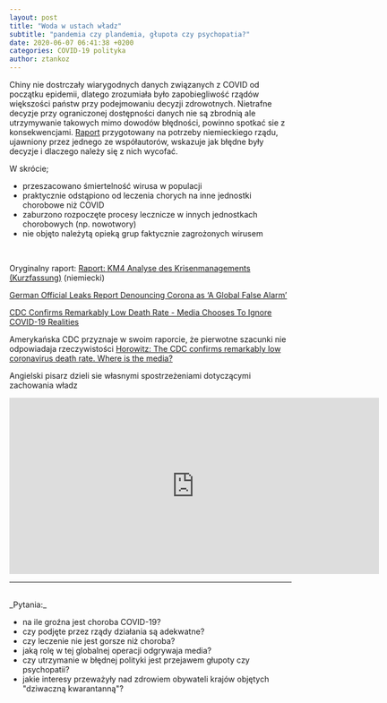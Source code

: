 ```yaml
---
layout: post
title: "Woda w ustach władz"
subtitle: "pandemia czy plandemia, głupota czy psychopatia?"
date: 2020-06-07 06:41:38 +0200
categories: COVID-19 polityka
author: ztankoz
---
```


Chiny nie dostrczały wiarygodnych danych związanych z COVID od początku epidemii, dlatego zrozumiała było zapobiegliwość rządów większości państw przy podejmowaniu decyzji zdrowotnych. Nietrafne decyzje przy ograniczonej dostępności danych nie są zbrodnią ale utrzymywanie takowych mimo dowodów błędności, powinno spotkać sie z konsekwencjami.
[Raport](https://ipfs.io/ipfs/QmUi5JPBpj9bXvSc1hjfN2FNXX83ZQBr31hbee1J7fU73w) przygotowany na potrzeby niemieckiego rządu, ujawniony przez jednego ze współautorów, wskazuje jak błędne były decyzje i dlaczego należy się z nich wycofać.

W skrócie;

- przeszacowano śmiertelność wirusa w populacji
- praktycznie odstąpiono od leczenia chorych na inne jednostki chorobowe niż COVID
- zaburzono rozpoczęte procesy lecznicze w innych jednostkach chorobowych (np. nowotwory)
- nie objęto należytą opieką grup faktycznie zagrożonych wirusem

<br>

Oryginalny raport: [Raport: KM4 Analyse des Krisenmanagements (Kurzfassung)](https://ipfs.io/ipfs/QmUi5JPBpj9bXvSc1hjfN2FNXX83ZQBr31hbee1J7fU73w) (niemiecki)

[German Official Leaks Report Denouncing Corona as ‘A Global False Alarm’](https://www.strategic-culture.org/news/2020/05/29/german-official-leaks-report-denouncing-corona-as-global-false-alarm/)

[CDC Confirms Remarkably Low Death Rate - Media Chooses To Ignore COVID-19 Realities](https://www.zerohedge.com/health/cdc-confirms-remarkably-low-death-rate-media-chooses-ignore-covid-19-realities?utm_campaign=&utm_content=ZeroHedge%3A+The+Durden+Dispatch&utm_medium=email&utm_source=zh_newsletter)

Amerykańska CDC przyznaje w swoim raporcie, że pierwotne szacunki nie odpowiadaja rzeczywistości [Horowitz: The CDC confirms remarkably low coronavirus death rate. Where is the media?](https://www.conservativereview.com/news/horowitz-cdc-confirms-remarkably-low-coronavirus-death-rate-media/)

Angielski pisarz dzieli sie własnymi spostrzeżeniami dotyczącymi zachowania władz

<iframe width="660" height="315" src="https://www.youtube-nocookie.com/embed/kvlhVD5TunY" frameborder="0" allow="accelerometer; autoplay; encrypted-media; gyroscope; picture-in-picture" allowfullscreen></iframe>

<br>
<hr>
<br>
_Pytania:_

- na ile groźna jest choroba COVID-19?
- czy podjęte przez rządy działania są adekwatne?
- czy leczenie nie jest gorsze niż choroba?
- jaką rolę w tej globalnej operacji odgrywaja media?
- czy utrzymanie w błędnej polityki jest przejawem głupoty czy psychopatii?
- jakie interesy przeważyły nad zdrowiem obywateli krajów objętych "dziwaczną kwarantanną"?
